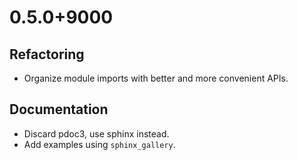 # 0.5.0+9000

## Refactoring

* Organize module imports with better and more convenient APIs.

## Documentation

* Discard pdoc3, use sphinx instead.
* Add examples using `sphinx_gallery`.